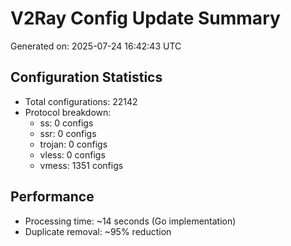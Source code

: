 # V2Ray Config Update Summary
Generated on: 2025-07-24 16:42:43 UTC

## Configuration Statistics
- Total configurations: 22142
- Protocol breakdown:
  - ss: 0 configs
  - ssr: 0 configs
  - trojan: 0 configs
  - vless: 0 configs
  - vmess: 1351 configs

## Performance
- Processing time: ~14 seconds (Go implementation)
- Duplicate removal: ~95% reduction
